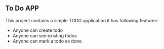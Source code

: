 ## To Do APP
This project contains a simple TODO application 
it has following features-

 - Anyone can create todo
 - Anyone can see existing todos 
 - Anyone can mark a todo as done

